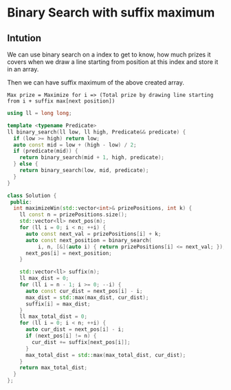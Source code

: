# Binary Search with suffix maximum

## Intution

We can use binary search on a index to get to know, how much prizes it covers
when we draw a line starting from position at this index and store it in an array.

Then we can have suffix maximum of the above created array.

```
Max prize = Maximize for i => (Total prize by drawing line starting from i + suffix max[next position])
```

```cpp
using ll = long long;

template <typename Predicate>
ll binary_search(ll low, ll high, Predicate&& predicate) {
  if (low >= high) return low;
  auto const mid = low + (high - low) / 2;
  if (predicate(mid)) {
    return binary_search(mid + 1, high, predicate);
  } else {
    return binary_search(low, mid, predicate);
  }
}

class Solution {
 public:
  int maximizeWin(std::vector<int>& prizePositions, int k) {
    ll const n = prizePositions.size();
    std::vector<ll> next_pos(n);
    for (ll i = 0; i < n; ++i) {
      auto const next_val = prizePositions[i] + k;
      auto const next_position = binary_search(
          i, n, [&](auto i) { return prizePositions[i] <= next_val; });
      next_pos[i] = next_position;
    }

    std::vector<ll> suffix(n);
    ll max_dist = 0;
    for (ll i = n - 1; i >= 0; --i) {
      auto const cur_dist = next_pos[i] - i;
      max_dist = std::max(max_dist, cur_dist);
      suffix[i] = max_dist;
    }
    ll max_total_dist = 0;
    for (ll i = 0; i < n; ++i) {
      auto cur_dist = next_pos[i] - i;
      if (next_pos[i] != n) {
        cur_dist += suffix[next_pos[i]];
      }
      max_total_dist = std::max(max_total_dist, cur_dist);
    }
    return max_total_dist;
  }
};
```
